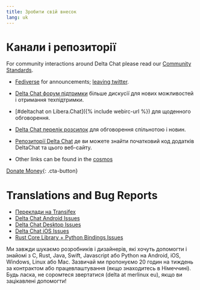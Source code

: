 ```yaml
---
title: Зробити свій внесок
lang: uk
---
```


# Канали і репозиторії

For community interactions around Delta Chat please read our [Community Standards](community-standards).

- [Fediverse](https://chaos.social/web/@delta) for announcements;
  [leaving twitter](https://twitter.com/delta_chat/status/1603771336060436483).

- [Delta Chat форум підтримки](https://support.delta.chat) більше
  дискусії для нових можливостей і отримання техпідтримки.

- [#deltachat on Libera.Chat]({% include webirc-url %}) для щоденного обговорення.

- [Delta Chat перелік
  розсилок](https://lists.codespeak.net/postorius/lists/delta.codespeak.net/)
  для обговорення спільнотою і новин.

- [Репозиторії Delta Chat](https://github.com/deltachat/) де ви можете 
  знайти початковий код додатків DeltaChat та цього веб-сайту.
  
- Other links can be found in the [cosmos](https://cosmos.delta.chat)

[Donate Money](donate){: .cta-button}

# Translations and Bug Reports

- [Переклади на Transifex](https://www.transifex.com/delta-chat/public/)
- [Delta Chat Android Issues](https://github.com/deltachat/deltachat-android/issues)
- [Delta Chat Desktop Issues](https://github.com/deltachat/deltachat-desktop/issues)
- [Delta Chat iOS Issues](https://github.com/deltachat/deltachat-ios/issues)
- [Rust Core Library + Python Bindings Issues](https://github.com/deltachat/deltachat-core-rust/issues)

Ми завжди шукаємо розробників і дизайнерів, які хочуть допомогти і знайомі з C, Rust, Java, Swift, Javascript або Python на Android, iOS, Windows, Linux або Mac. Зазвичай ми пропонуємо 20 годин на тиждень за контрактом або працевлаштування (якщо знаходитесь в Німеччині). Будь ласка, не соромтеся звертатися (delta at merlinux eu), якщо ви зацікавлені допомогти!